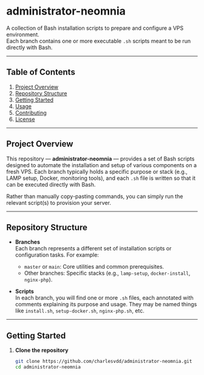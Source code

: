 # administrator-neomnia

A collection of Bash installation scripts to prepare and configure a VPS environment.  
Each branch contains one or more executable `.sh` scripts meant to be run directly with Bash.

---

## Table of Contents

1. [Project Overview](#project-overview)
2. [Repository Structure](#repository-structure)
3. [Getting Started](#getting-started)
4. [Usage](#usage)
5. [Contributing](#contributing)
6. [License](#license)

---

## Project Overview

This repository — **administrator-neomnia** — provides a set of Bash scripts designed to automate the installation and setup of various components on a fresh VPS. Each branch typically holds a specific purpose or stack (e.g., LAMP setup, Docker, monitoring tools), and each `.sh` file is written so that it can be executed directly with Bash.

Rather than manually copy-pasting commands, you can simply run the relevant script(s) to provision your server.

---

## Repository Structure

- **Branches**  
  Each branch represents a different set of installation scripts or configuration tasks. For example:
  - `master` or `main`: Core utilities and common prerequisites.
  - Other branches: Specific stacks (e.g., `lamp-setup`, `docker-install`, `nginx-php`).

- **Scripts**  
  In each branch, you will find one or more `.sh` files, each annotated with comments explaining its purpose and usage. They may be named things like `install.sh`, `setup-docker.sh`, `nginx-php.sh`, etc.

---

## Getting Started

1. **Clone the repository**  
   ```bash
   git clone https://github.com/charlesvdd/administrator-neomnia.git
   cd administrator-neomnia
